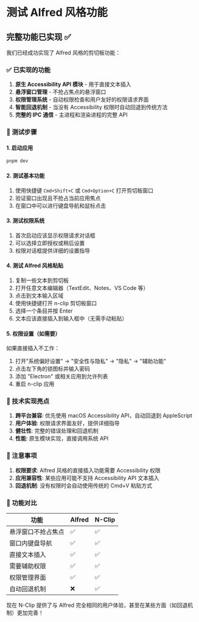 # 测试 Alfred 风格功能

## 完整功能已实现 ✅

我们已经成功实现了 Alfred 风格的剪切板功能：

### ✅ 已实现的功能
1. **原生 Accessibility API 模块** - 用于直接文本插入
2. **悬浮窗口管理** - 不抢占焦点的悬浮窗口
3. **权限管理系统** - 自动权限检查和用户友好的权限请求界面
4. **智能回退机制** - 当没有 Accessibility 权限时自动回退到传统方法
5. **完整的 IPC 通信** - 主进程和渲染进程的完整 API

### 🧪 测试步骤

#### 1. 启动应用
```bash
pnpm dev
```

#### 2. 测试基本功能
1. 使用快捷键 `Cmd+Shift+C` 或 `Cmd+Option+C` 打开剪切板窗口
2. 验证窗口出现且不抢占当前应用焦点
3. 在窗口中可以进行键盘导航和鼠标点击

#### 3. 测试权限系统
1. 首次启动应该显示权限请求对话框
2. 可以选择立即授权或稍后设置
3. 权限对话框提供详细的设置指导

#### 4. 测试 Alfred 风格粘贴
1. 复制一些文本到剪切板
2. 打开任意文本编辑器（TextEdit、Notes、VS Code 等）
3. 点击到文本输入区域
4. 使用快捷键打开 n-clip 剪切板窗口
5. 选择一个条目并按 Enter
6. 文本应该直接插入到输入框中（无需手动粘贴）

#### 5. 权限设置（如需要）
如果直接插入不工作：
1. 打开"系统偏好设置" → "安全性与隐私" → "隐私" → "辅助功能"
2. 点击左下角的锁图标并输入密码
3. 添加 "Electron" 或相关应用到允许列表
4. 重启 n-clip 应用

### 🔧 技术实现亮点

1. **跨平台兼容**: 优先使用 macOS Accessibility API，自动回退到 AppleScript
2. **用户体验**: 权限请求界面友好，提供详细指导
3. **健壮性**: 完整的错误处理和回退机制
4. **性能**: 原生模块实现，直接调用系统 API

### 📝 注意事项

1. **权限要求**: Alfred 风格的直接插入功能需要 Accessibility 权限
2. **应用兼容性**: 某些应用可能不支持 Accessibility API 文本插入
3. **回退机制**: 没有权限时会自动使用传统的 Cmd+V 粘贴方式

### 🎯 功能对比

| 功能 | Alfred | N-Clip |
|------|--------|--------|
| 悬浮窗口不抢占焦点 | ✅ | ✅ |
| 窗口内键盘导航 | ✅ | ✅ |
| 直接文本插入 | ✅ | ✅ |
| 需要辅助权限 | ✅ | ✅ |
| 权限管理界面 | ✅ | ✅ |
| 自动回退机制 | ❌ | ✅ |

现在 N-Clip 提供了与 Alfred 完全相同的用户体验，甚至在某些方面（如回退机制）更加完善！